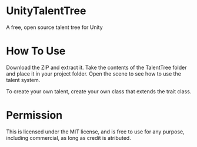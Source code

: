 # UnityTalentTree
A free, open source talent tree for Unity

# How To Use
Download the ZIP and extract it. Take the contents of the TalentTree folder and place it in your project folder. Open the scene to see how to use the talent system.

To create your own talent, create your own class that extends the trait class.

# Permission
This is licensed under the MIT license, and is free to use for any purpose, including commercial, as long as credit is atributed.
